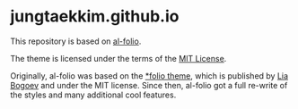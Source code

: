 # jungtaekkim.github.io

This repository is based on [al-folio](https://github.com/alshedivat/al-folio).

The theme is licensed under the terms of the [MIT License](LICENSE).

Originally, al-folio was based on the [\*folio theme](https://github.com/bogoli/-folio), which is published by [Lia Bogoev](https://liabogoev.com) and under the MIT license.
Since then, al-folio got a full re-write of the styles and many additional cool features.
